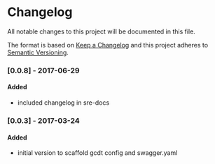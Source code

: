 # Changelog
All notable changes to this project will be documented in this file.

The format is based on [Keep a Changelog](http://keepachangelog.com/en/1.0.0/)
and this project adheres to [Semantic Versioning](http://semver.org/spec/v2.0.0.html).

### [0.0.8] - 2017-06-29
#### Added
- included changelog in sre-docs

### [0.0.3] - 2017-03-24
#### Added
- initial version to scaffold gcdt config and swagger.yaml
